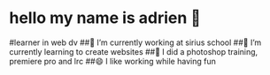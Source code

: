 # hello my name is adrien  👋
#learner in web dv 
##🔭 I’m currently working at sirius school
##🌱 I’m currently learning to create websites
##🧐 I did a photoshop training, premiere pro and lrc 
##😄 I like working while having fun


